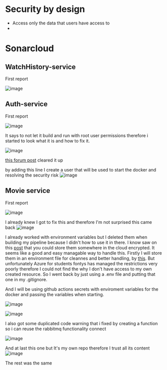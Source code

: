 # Security by design

- Access only the data that users have access to
- 




# Sonarcloud



## WatchHistory-service
First report

![image](https://github.com/Portfolio-Advanced-software/.github/assets/73555911/e3ca7930-e4fe-4d68-a19e-7e7b1f37a9a1)



## Auth-service
First report

![image](https://github.com/Portfolio-Advanced-software/.github/assets/73555911/7d7f96fd-d8d0-4986-be3d-42defa5a850d)

It says to not let it build and run with root user permissions therefore i started to look what it is and how to fix it.

![image](https://github.com/Portfolio-Advanced-software/.github/assets/73555911/bdcd7628-df16-4023-bd95-bc4e2987c0f4)

[this forum post](https://stackoverflow.com/questions/68155641/should-i-run-things-inside-a-docker-container-as-non-root-for-safety) cleared it up

by adding this line I create a user that will be used to start the docker and resolving the security risk
![image](https://github.com/Portfolio-Advanced-software/.github/assets/73555911/4aa4bb11-cbc4-4806-84d3-ddda1643074d)



## Movie service
First report

![image](https://github.com/Portfolio-Advanced-software/.github/assets/73555911/79626c00-14d9-4bc2-a44b-705a0e164cbc)


I already knew I got to fix this and therefore I'm not surprised this came back
![image](https://github.com/Portfolio-Advanced-software/.github/assets/73555911/21128cea-5f5d-4c55-8ed9-d3a3b0400757)


I already worked with environment variables but I deleted them when building my pipeline because I didn't how to use it in there. I know saw on this [post](https://www.reddit.com/r/github/comments/13kfg0s/what_is_the_proper_way_to_hide_sensitive/) that you could store them somewhere in the cloud encrypted. It seems like a good and easy managable way to handle this. Firstly I will store them in an environment file for cleannes and better handling, by [this](https://towardsdatascience.com/use-environment-variable-in-your-next-golang-project-39e17c3aaa66). But unfortunately Azure for students fontys has managed the restrictions very poorly therefore I could not find the why I don't have access to my own created resource. So I went back by just using a .env file and putting that one in my .gitignore. 

And I will be using github actions secrets with enviroment variables for the docker and passing the variables when starting.



![image](https://github.com/Portfolio-Advanced-software/.github/assets/73555911/faf72a81-fbfe-474e-b10f-ef4c5fa526a2)

![image](https://github.com/Portfolio-Advanced-software/.github/assets/73555911/67e88248-c0a4-45ad-a89c-d085489a61ba)



I also got some duplicated code warning that i fixed by creating a function so i can reuse the rabbitmq functionality connect 

![image](https://github.com/Portfolio-Advanced-software/.github/assets/73555911/a3bd7eb2-66cb-4260-a6e4-757b9e063800)

And at last this one but It's my own repo therefore I trust all its content
![image](https://github.com/Portfolio-Advanced-software/.github/assets/73555911/c0588926-e465-470f-8a20-ccdb769a8ae1)




The rest was the same
